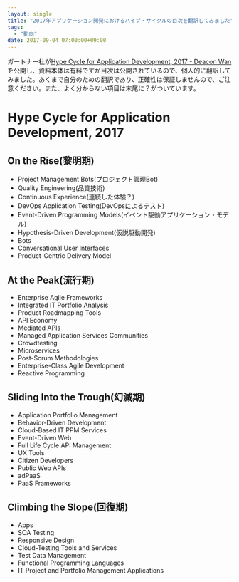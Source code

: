 ```yaml
---
layout: single
title: "2017年アプリケーション開発におけるハイプ・サイクルの目次を翻訳してみました"
tags:
  - "動向"
date: 2017-09-04 07:00:00+09:00
---
```


ガートナー社が[Hype Cycle for Application Development, 2017 - Deacon Wan](http://blogs.gartner.com/deacon-wan/2017/09/01/hype-cycle-for-application-development-2017/)を公開し、資料本体は有料ですが目次は公開されているので、個人的に翻訳してみました。あくまで自分のための翻訳であり、正確性は保証しませんので、ご注意ください。また、よく分からない項目は末尾に？がついています。

<!-- more -->

# Hype Cycle for Application Development, 2017

## On the Rise(黎明期)

- Project Management Bots(プロジェクト管理Bot)
- Quality Engineering(品質技術)
- Continuous Experience(連続した体験？)
- DevOps Application Testing(DevOpsによるテスト)
- Event-Driven Programming Models(イベント駆動アプリケーション・モデル)
- Hypothesis-Driven Development(仮説駆動開発)
- Bots
- Conversational User Interfaces
- Product-Centric Delivery Model

## At the Peak(流行期)

- Enterprise Agile Frameworks
- Integrated IT Portfolio Analysis
- Product Roadmapping Tools
- API Economy
- Mediated APIs
- Managed Application Services Communities
- Crowdtesting
- Microservices
- Post-Scrum Methodologies
- Enterprise-Class Agile Development
- Reactive Programming

## Sliding Into the Trough(幻滅期)

- Application Portfolio Management
- Behavior-Driven Development
- Cloud-Based IT PPM Services
- Event-Driven Web
- Full Life Cycle API Management
- UX Tools
- Citizen Developers
- Public Web APIs
- adPaaS
- PaaS Frameworks

## Climbing the Slope(回復期)

- Apps
- SOA Testing
- Responsive Design
- Cloud-Testing Tools and Services
- Test Data Management
- Functional Programming Languages
- IT Project and Portfolio Management Applications
